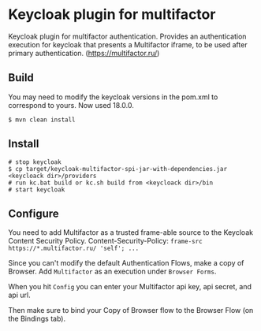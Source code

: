 # Keycloak plugin for multifactor

Keycloak plugin for multifactor authentication. 
Provides an authentication execution for keycloak that presents a Multifactor iframe, to be used after primary authentication. (https://multifactor.ru/)

## Build

You may need to modify the keycloak versions in the pom.xml to correspond to yours. Now used 18.0.0.

```
$ mvn clean install
```

## Install

```
# stop keycloak
$ cp target/keycloak-multifactor-spi-jar-with-dependencies.jar <keycloack dir>/providers
# run kc.bat build or kc.sh build from <keycloack dir>/bin
# start keycloak
```
## Configure

You need to add Multifactor as a trusted frame-able source to the Keycloak Content Security Policy.
Content-Security-Policy: `frame-src https://*.multifactor.ru/ 'self'; ...`

Since you can't modify the default Authentication Flows, make a copy of Browser. Add `Multifactor` as an execution under `Browser Forms`.

When you hit `Config` you can enter your Multifactor api key, api secret, and api url. 

Then make sure to bind your Copy of Browser flow to the Browser Flow (on the Bindings tab).


